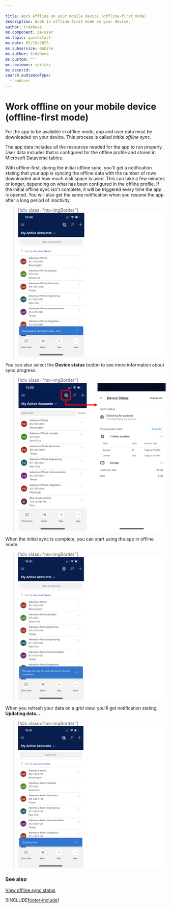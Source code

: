 ```yaml
---

title: Work offline on your mobile device (offline-first mode)
description: Work in offline-first mode on your device.
author: trdehove
ms.component: pa-user
ms.topic: quickstart
ms.date: 07/19/2023
ms.subservice: mobile
ms.author: trdehove
ms.custom: ""
ms.reviewer: sericks
ms.assetid: 
search.audienceType: 
  - enduser
---
```


# Work offline on your mobile device (offline-first mode)

For the app to be available in offline mode, app and user data must be downloaded on your device. This process is called *initial offline sync*.

The app data includes all the resources needed for the app to run properly. User data includes that is configured for the offline profile and stored in Microsoft Dataverse tables.

With offline-first, during the initial offline sync, you'll get a notification stating that your app is syncing the offline data with the number of rows downloaded and how much disk space is used. This can take a few minutes or longer, depending on what has been configured in the offline profile. If the initial offline sync isn't complete, it will be triggered every time the app is opened. You will also get the same notification when you resume the app after a long period of inactivity.


> [!div class="mx-imgBorder"]
> ![Offline status screen.](media/mobile-offline-first-notification-1.png)

You can also select the **Device status** button to see more information about sync progress.

> [!div class="mx-imgBorder"]
> ![See more information about the sync process.](media/mobile-offline-device-status-page.png)

When the initial sync is complete, you can start using the app in offline mode.

> [!div class="mx-imgBorder"]
> ![Offline status completed.](media/mobile-offline-first-notification-2.png)


When you refresh your data on a grid view, you'll get notification stating, **Updating data...**.

> [!div class="mx-imgBorder"]
> ![Refreshing offline status.](media/mobile-offline-first-update-notification.png)

### See also

[View offline sync status](offline-sync-icon.md)





[!INCLUDE[footer-include](../includes/footer-banner.md)]
